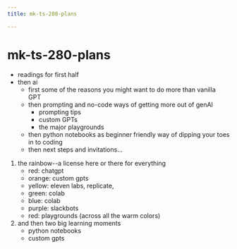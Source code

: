 ```yaml
---
title: mk-ts-280-plans

---
```


# mk-ts-280-plans

- readings for first half
- then ai
    - first some of the reasons you might want to do more than vanilla GPT
    - then prompting and no-code ways of getting more out of genAI
        - prompting tips
        - custom GPTs
        - the major playgrounds
    - then python notebooks as beginner friendly way of dipping your toes in to coding
    - then next steps and invitations...



1. the rainbow--a license here or there for everything
    - red: chatgpt
    - orange: custom gpts
    - yellow: eleven labs, replicate, 
    - green: colab
    - blue: colab
    - purple: slackbots
    - red: playgrounds (across all the warm colors)
2. and then two big learning moments
    - python notebooks
    - custom gpts